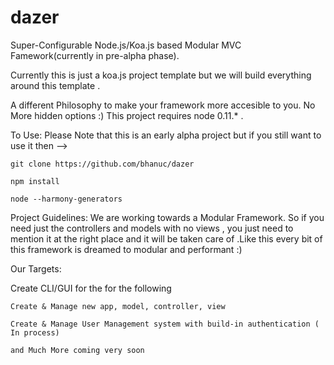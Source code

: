 dazer
=====

Super-Configurable Node.js/Koa.js based Modular MVC Famework(currently in pre-alpha phase).

Currently this is just a koa.js project template but we will build everything around this template .

A different Philosophy to make your framework more accesible to you. No More hidden options :)
This project requires node 0.11.* . 

To Use: 
Please Note that this is an early alpha project but if you still want to use it then -->

    git clone https://github.com/bhanuc/dazer

    npm install
    
    node --harmony-generators 
    
    
Project Guidelines:
We are working towards a Modular Framework. So if you need just the controllers and models with no views , you just need to mention it at the right place and it will be taken care of .Like this every bit of this framework is dreamed to modular and performant :)



Our Targets: 

Create CLI/GUI for the for the following

    Create & Manage new app, model, controller, view 

    Create & Manage User Management system with build-in authentication ( In process)

    and Much More coming very soon
